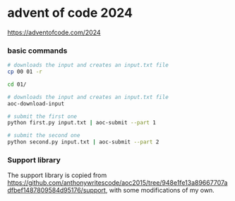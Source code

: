 advent of code 2024
===================

https://adventofcode.com/2024

### basic commands
```bash
# downloads the input and creates an input.txt file
cp 00 01 -r

cd 01/

# downloads the input and creates an input.txt file
aoc-download-input

# submit the first one
python first.py input.txt | aoc-submit --part 1

# submit the second one
python second.py input.txt | aoc-submit --part 2
```

### Support library

The support library is copied from https://github.com/anthonywritescode/aoc2015/tree/948e1fe13a89667707adfbef1487809584d95176/support, with some modifications of my own.
